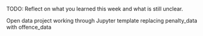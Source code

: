 TODO: Reflect on what you learned this week and what is still unclear.

Open data project
working through Jupyter template
replacing penalty_data with offence_data